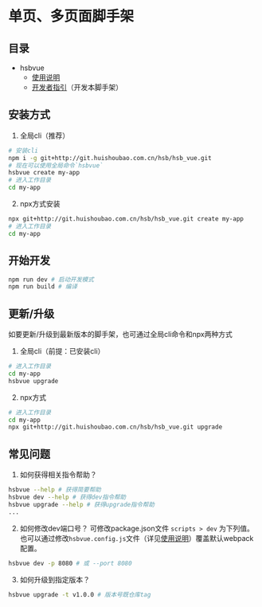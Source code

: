 # 单页、多页面脚手架

## 目录

* hsbvue
  * [使用说明](docs/USER.md)
  * [开发者指引](docs/DEVELOPER.md)（开发本脚手架）



## 安装方式

1. 全局cli（推荐）
```bash
# 安装cli
npm i -g git+http://git.huishoubao.com.cn/hsb/hsb_vue.git
# 现在可以使用全局命令`hsbvue`
hsbvue create my-app
# 进入工作目录
cd my-app
```

 

2. npx方式安装
```bash
npx git+http://git.huishoubao.com.cn/hsb/hsb_vue.git create my-app
# 进入工作目录
cd my-app
```



## 开始开发

```bash
npm run dev # 启动开发模式
npm run build # 编译
```



## 更新/升级

如要更新/升级到最新版本的脚手架，也可通过全局cli命令和npx两种方式

1. 全局cli（前提：已安装cli）
```bash
# 进入工作目录
cd my-app
hsbvue upgrade
```

 

2. npx方式
```bash
# 进入工作目录
cd my-app
npx git+http://git.huishoubao.com.cn/hsb/hsb_vue.git upgrade
```



## 常见问题

1. 如何获得相关指令帮助？
```bash
hsbvue --help # 获得简要帮助
hsbvue dev --help # 获得dev指令帮助
hsbvue upgrade --help # 获得upgrade指令帮助
...
```

 

2. 如何修改dev端口号？
可修改package.json文件 `scripts > dev` 为下列值。也可以通过修改`hsbvue.config.js`文件（详见[使用说明](docs/USER.md)）覆盖默认webpack配置。
```bash
hsbvue dev -p 8080 # 或 --port 8080
```

 

3. 如何升级到指定版本？
```bash
hsbvue upgrade -t v1.0.0 # 版本号既仓库tag
```
